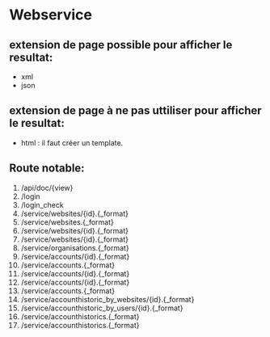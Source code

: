 # Webservice #


## extension de page possible pour afficher le resultat: ##

* xml
* json


## extension de page à ne pas uttiliser pour afficher le resultat: ##

* html : il faut créer un template.


## Route notable: ##

 1. /api/doc/{view}
 2. /login                                              
 3. /login_check  
 4. /service/websites/{id}.{_format}                    
 5. /service/websites.{_format}                         
 6. /service/websites/{id}.{_format}                    
 7. /service/websites/{id}.{_format}                    
 8. /service/organisations.{_format}                    
 9. /service/accounts/{id}.{_format}                    
 10. /service/accounts.{_format}                         
 11. /service/accounts/{id}.{_format}                    
 12. /service/accounts/{id}.{_format}                    
 13. /service/accounts.{_format}                         
 14. /service/accounthistoric_by_websites/{id}.{_format} 
 15. /service/accounthistoric_by_users/{id}.{_format}    
 16. /service/accounthistorics.{_format}                 
 17. /service/accounthistorics.{_format}